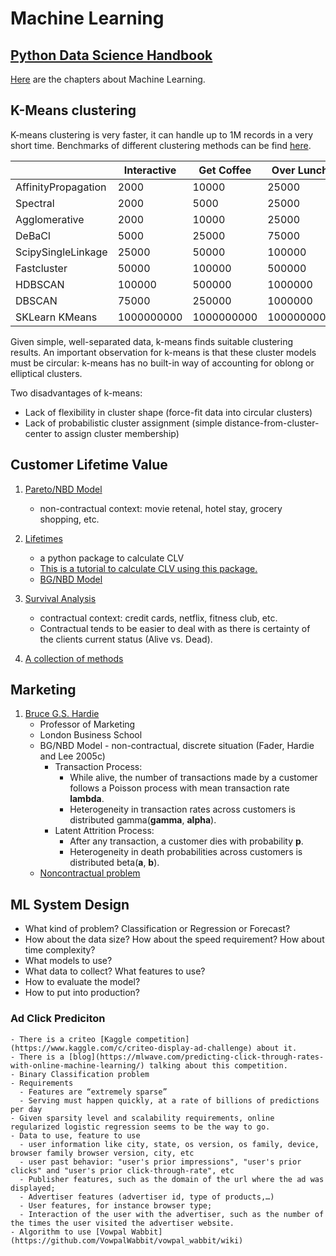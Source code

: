 Machine Learning
==========

## [Python Data Science Handbook](https://jakevdp.github.io/PythonDataScienceHandbook/)

[Here](https://jakevdp.github.io/PythonDataScienceHandbook/05.00-machine-learning.html) are the chapters about Machine Learning.

## K-Means clustering

K-means clustering is very faster, it can handle up to 1M records in a very short time. Benchmarks of different clustering methods can be find [here](http://hdbscan.readthedocs.io/en/latest/performance_and_scalability.html).

|	| Interactive|	Get Coffee|	Over Lunch|	Overnight|
|---|---|---|---|---|
|AffinityPropagation|	2000|	10000|	25000|	100000|
|Spectral|	2000|	5000|	25000|	75000|
|Agglomerative|	2000|	10000|	25000|	100000|
|DeBaCl|	5000|	25000|	75000|	250000|
|ScipySingleLinkage|	25000|	50000|	100000|	250000|
|Fastcluster|	50000|	100000|	500000|	1000000|
|HDBSCAN|	100000|	500000|	1000000|	5000000|
|DBSCAN|	75000|	250000|	1000000|	2500000|
|SKLearn KMeans|	1000000000|	1000000000|	1000000000|	1000000000|

Given simple, well-separated data, k-means finds suitable clustering results. An important observation for k-means is that these cluster models must be circular: k-means has no built-in way of accounting for oblong or elliptical clusters.

Two disadvantages of k-means:
  - Lack of flexibility in cluster shape (force-fit data into circular clusters) 
  - Lack of probabilistic cluster assignment (simple distance-from-cluster-center to assign cluster membership) 

## Customer Lifetime Value

  1. [Pareto/NBD Model](https://www.datascience.com/blog/intro-to-predictive-modeling-for-customer-lifetime-value)
     - non-contractual context: movie retenal, hotel stay, grocery shopping, etc.
	 
  2. [Lifetimes](https://github.com/CamDavidsonPilon/lifetimes)
     - a python package to calculate CLV
     - [This is a tutorial to calculate CLV using this package.](https://www.internetrix.com.au/blog/how-to-model-customer-lifetime-value/)
	 - [BG/NBD Model](http://www.brucehardie.com/talks/cba_tut_art_15_HO.pdf)

  3. [Survival Analysis](https://www.youtube.com/watch?v=lBijo0WhwYM)
     - contractual context: credit cards, netflix, fitness club, etc. 
     - Contractual tends to be easier to deal with as there is certainty of the clients current status (Alive vs. Dead).

  4. [A collection of methods](http://srepho.github.io/CLV/CLV)
 
  
 
## Marketing

  1. [Bruce G.S. Hardie](http://www.brucehardie.com/talks.html)  
     - Professor of Marketing  
     - London Business School
	 - BG/NBD Model - non-contractual, discrete situation
	   (Fader, Hardie and Lee 2005c)
	   - Transaction Process:
	     - While alive, the number of transactions made by a customer follows a Poisson process with mean transaction rate **lambda**.
	     - Heterogeneity in transaction rates across customers is distributed gamma(**gamma**, **alpha**).
	   - Latent Attrition Process:
         - After any transaction, a customer dies with probability **p**.
         - Heterogeneity in death probabilities across customers is distributed beta(**a**, **b**).
     - [Noncontractual problem](http://www.brucehardie.com/talks/cba_tut_art_15_HO.pdf)

## ML System Design

  - What kind of problem? Classification or Regression or Forecast?
  - How about the data size? How about the speed requirement? How about time complexity?
  - What models to use? 
  - What data to collect? What features to use?
  - How to evaluate the model?
  - How to put into production?

### Ad Click Prediciton

    - There is a criteo [Kaggle competition](https://www.kaggle.com/c/criteo-display-ad-challenge) about it. 
    - There is a [blog](https://mlwave.com/predicting-click-through-rates-with-online-machine-learning/) talking about this competition.
    - Binary Classification problem
    - Requirements
      - Features are “extremely sparse”
      - Serving must happen quickly, at a rate of billions of predictions per day
    - Given sparsity level and scalability requirements, online regularized logistic regression seems to be the way to go. 
    - Data to use, feature to use
      - user information like city, state, os version, os family, device, browser family browser version, city, etc
      - user past behavior: "user's prior impressions", "user's prior clicks" and "user's prior click-through-rate", etc 
      - Publisher features, such as the domain of the url where the ad was displayed;
      - Advertiser features (advertiser id, type of products,…)
      - User features, for instance browser type;
      - Interaction of the user with the advertiser, such as the number of the times the user visited the advertiser website.
    - Algorithm to use [Vowpal Wabbit](https://github.com/VowpalWabbit/vowpal_wabbit/wiki)
